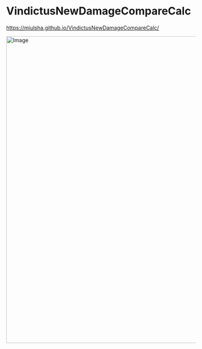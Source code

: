 # VindictusNewDamageCompareCalc

https://miulsha.github.io/VindictusNewDamageCompareCalc/

<img width="1193" height="816" alt="Image" src="https://github.com/user-attachments/assets/57e97f7c-1fe9-4941-bdbc-a5dbe2e76d25" />
